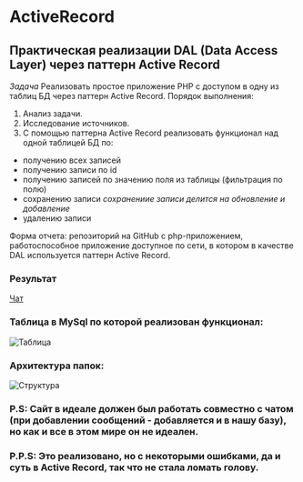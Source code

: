 # ActiveRecord
## Практическая реализации DAL (Data Access Layer) через паттерн Active Record

*Задача* Реализовать простое приложение PHP с доступом в одну из таблиц БД через паттерн Active Record.
Порядок выполнения:
1. Анализ задачи.
2. Исследование источников.
3. С помощью паттерна Active Record реализовать функционал над одной таблицей БД по:
 * получению всех записей
 * получению записи по id
 * получению записей по значению поля из таблицы (фильтрация по полю)
 * сохранению записи _cохранениие записи делится на обновление и добавление_
 * удалению записи

Форма отчета: репозиторий на GitHub с php-приложением, работоспособное приложение доступное по сети, в котором в качестве DAL используется паттерн Active Record.

### Результат
[Чат](http://143.198.70.213:4444/)

### Таблица в MySql по которой реализован функционал:
![Таблица](https://user-images.githubusercontent.com/91362737/173147398-41546186-886e-4fbc-b743-aa8f503d0a64.png)

### Архитектура папок:
![Структура](https://user-images.githubusercontent.com/91362737/173147797-024ec1ad-2580-4249-8c42-84d72fdd73a1.png)

### P.S: Сайт в идеале должен был работать совместно с чатом (при добавлении сообщений - добавляется и в нашу базу), но как и все в этом мире он не идеален. 
### P.P.S: Это реализовано, но с некоторыми ошибками, да и суть в Active Record, так что не стала ломать голову.

